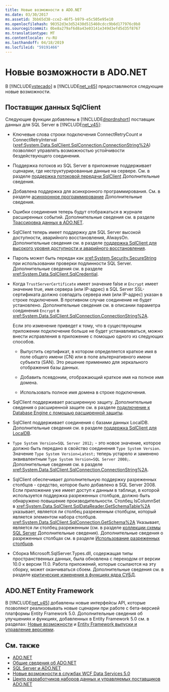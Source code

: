 ```yaml
---
title: Новые возможности в ADO.NET
ms.date: 03/30/2017
ms.assetid: 3bb65d38-cce2-46f5-b979-e5c505e95e10
ms.openlocfilehash: 90352d3e3d52430d515460cdcc9b6d177976c0b8
ms.sourcegitcommit: 0be8a279af6d8a43e03141e349d3efd5d35f8767
ms.translationtype: MT
ms.contentlocale: ru-RU
ms.lasthandoff: 04/18/2019
ms.locfileid: "59191466"
---
```

# <a name="whats-new-in-adonet"></a>Новые возможности в ADO.NET
В [!INCLUDE[vstecado](../../../../includes/vstecado-md.md)] в [!INCLUDE[net_v45](../../../../includes/net-v45-md.md)] предоставляются следующие новые возможности.  
  
## <a name="sqlclient-data-provider"></a>Поставщик данных SqlClient  
 Следующие функции добавлены в [!INCLUDE[dnprdnshort](../../../../includes/dnprdnshort-md.md)] поставщик данных для SQL Server в [!INCLUDE[net_v45](../../../../includes/net-v45-md.md)]:  
  
-   Ключевые слова строки подключения ConnectRetryCount и ConnectRetryInterval (<xref:System.Data.SqlClient.SqlConnection.ConnectionString%2A>) позволяют управлять возможностью устойчивости бездействующего соединения.  
  
-   Поддержка потоков из SQL Server в приложение поддерживает сценарии, где неструктурированные данные на сервере.  См. в разделе [поддержка потоковой передачи SqlClient](../../../../docs/framework/data/adonet/sqlclient-streaming-support.md) Дополнительные сведения.  
  
-   Добавлена поддержка для асинхронного программирования.  См. в разделе [асинхронное программирование](../../../../docs/framework/data/adonet/asynchronous-programming.md) Дополнительные сведения.  
  
-   Ошибки соединения теперь будут отображаться в журнале расширенных событий. Дополнительные сведения см. в разделе [Трассировка данных в ADO.NET](../../../../docs/framework/data/adonet/data-tracing.md).  
  
-   SqlClient теперь имеет поддержку для SQL Server высокой доступности, аварийного восстановления, AlwaysOn. Дополнительные сведения см. в разделе [поддержка SqlClient для высокого уровня доступности и аварийного восстановления](../../../../docs/framework/data/adonet/sql/sqlclient-support-for-high-availability-disaster-recovery.md).  
  
-   Пароль может быть передан как <xref:System.Security.SecureString> при использовании проверки подлинности SQL Server. Дополнительные сведения см. в разделе <xref:System.Data.SqlClient.SqlCredential>.  
  
-   Когда `TrustServerCertificate` имеет значение false и `Encrypt` имеет значение true, имя сервера (или IP-адрес) в SQL Server SSL-сертификата должно совпадать сервера имя (или IP-адрес) указан в строке подключения. В противном случае соединение не будет установлено. Дополнительные сведения см. в описании параметра соединения `Encrypt` в <xref:System.Data.SqlClient.SqlConnection.ConnectionString%2A>.  
  
     Если это изменение приведет к тому, что в существующем приложении подключение больше не будет устанавливаться, можно внести исправления в приложение с помощью одного из следующих способов.  
  
    -   Выпустить сертификат, в котором определяется краткое имя в поле общего имени (CN) или в поле альтернативного имени субъекта (SAN). Это решение применимо для зеркального отображения базы данных.  
  
    -   Добавить псевдоним, отображающий краткое имя на полное имя домена.  
  
    -   Использовать полное имя домена в строке подключения.  
  
-   SqlClient поддерживает расширенную защиту. Дополнительные сведения о расширенной защите см. в разделе [подключение к Database Engine с помощью расширенной защиты](https://go.microsoft.com/fwlink/?LinkId=219978).  
  
-   SqlClient поддерживает соединения с базами данных LocalDB. Дополнительные сведения см. в разделе [поддержка SqlClient для LocalDB](../../../../docs/framework/data/adonet/sql/sqlclient-support-for-localdb.md).  
  
-   `Type System Version=SQL Server 2012;` - это новое значение, которое должно быть передано в свойство соединения `Type System Version`. Значение `Type System Version=Latest;` теперь устарело и заменено эквивалентным `Type System Version=SQL Server 2008;`. Дополнительные сведения см. в разделе <xref:System.Data.SqlClient.SqlConnection.ConnectionString%2A>.  
  
-   SqlClient обеспечивает дополнительную поддержку разреженных столбцов - средство, которое было добавлено в SQL Server 2008. Если приложение уже имеет доступ к данным в таблице, в которой используется поддержка разреженных столбцов, должно быть обнаружено повышение производительности. Столбец IsColumnSet в <xref:System.Data.SqlClient.SqlDataReader.GetSchemaTable%2A> указывает, является ли столбец разреженным столбцом, который является элементом набора столбцов. <xref:System.Data.SqlClient.SqlConnection.GetSchema%2A> Указывает, является ли столбец разреженным (см. в разделе [коллекции схемы SQL Server](../../../../docs/framework/data/adonet/sql-server-schema-collections.md) Дополнительные сведения). Дополнительные сведения о разреженных столбцах см. в разделе [Использование разреженных столбцов](https://go.microsoft.com/fwlink/?LinkId=224244).  
  
-   Сборка Microsoft.SqlServer.Types.dll, содержащая типы пространственных данных, была обновлена с переходом от версии 10.0 к версии 11.0. Работа приложений, которые ссылаются на эту сборку, может оканчиваться сбоем. Дополнительные сведения см. в разделе [критические изменения в функциях ядра СУБД](https://go.microsoft.com/fwlink/?LinkId=224367).  
  
## <a name="adonet-entity-framework"></a>ADO.NET Entity Framework  
 В [!INCLUDE[net_v45](../../../../includes/net-v45-md.md)] добавлены новые интерфейсы API, которые позволяют реализовывать новые сценарии при работе с бета-версией платформы Entity Framework 5.0. Дополнительные сведения об улучшениях и функциях, добавленных в Entity Framework 5.0 см. в разделах: [Новые возможности](https://go.microsoft.com/fwlink/?LinkID=251106) и [Entity Framework выпуски и управление версиями](https://go.microsoft.com/fwlink/?LinkId=234899).  
  
## <a name="see-also"></a>См. также

- [ADO.NET](../../../../docs/framework/data/adonet/index.md)
- [Общие сведения об ADO.NET](../../../../docs/framework/data/adonet/ado-net-overview.md)
- [SQL Server и ADO.NET](../../../../docs/framework/data/adonet/sql/index.md)
- [Новые возможности в службах WCF Data Services 5.0](https://docs.microsoft.com/previous-versions/dotnet/wcf-data-services/ee373845(v=vs.103))
- [Центр разработчиков наборов данных и управляемых поставщиков ADO.NET](https://go.microsoft.com/fwlink/?LinkId=217917)
